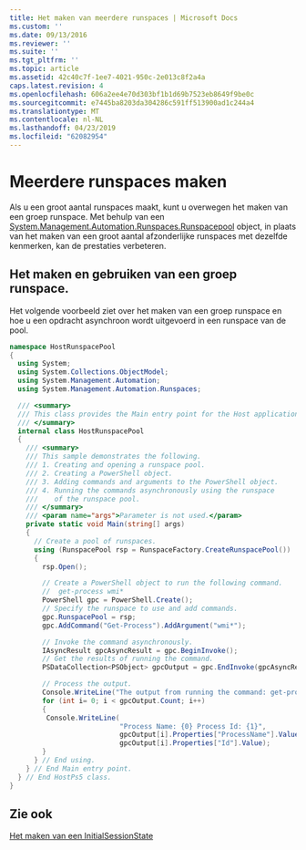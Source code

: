 ```yaml
---
title: Het maken van meerdere runspaces | Microsoft Docs
ms.custom: ''
ms.date: 09/13/2016
ms.reviewer: ''
ms.suite: ''
ms.tgt_pltfrm: ''
ms.topic: article
ms.assetid: 42c40c7f-1ee7-4021-950c-2e013c8f2a4a
caps.latest.revision: 4
ms.openlocfilehash: 606a2ee4e70d303bf1b1d69b7523eb8649f9be0c
ms.sourcegitcommit: e7445ba8203da304286c591ff513900ad1c244a4
ms.translationtype: MT
ms.contentlocale: nl-NL
ms.lasthandoff: 04/23/2019
ms.locfileid: "62082954"
---
```

# <a name="creating-multiple-runspaces"></a>Meerdere runspaces maken

Als u een groot aantal runspaces maakt, kunt u overwegen het maken van een groep runspace. Met behulp van een [System.Management.Automation.Runspaces.Runspacepool](/dotnet/api/System.Management.Automation.Runspaces.RunspacePool) object, in plaats van het maken van een groot aantal afzonderlijke runspaces met dezelfde kenmerken, kan de prestaties verbeteren.

## <a name="creating-and-using-a-runspace-pool"></a>Het maken en gebruiken van een groep runspace.

 Het volgende voorbeeld ziet over het maken van een groep runspace en hoe u een opdracht asynchroon wordt uitgevoerd in een runspace van de pool.

```csharp
namespace HostRunspacePool
{
  using System;
  using System.Collections.ObjectModel;
  using System.Management.Automation;
  using System.Management.Automation.Runspaces;

  /// <summary>
  /// This class provides the Main entry point for the Host application.
  /// </summary>
  internal class HostRunspacePool
  {
    /// <summary>
    /// This sample demonstrates the following.
    /// 1. Creating and opening a runspace pool.
    /// 2. Creating a PowerShell object.
    /// 3. Adding commands and arguments to the PowerShell object.
    /// 4. Running the commands asynchronously using the runspace
    ///    of the runspace pool.
    /// </summary>
    /// <param name="args">Parameter is not used.</param>
    private static void Main(string[] args)
    {
      // Create a pool of runspaces.
      using (RunspacePool rsp = RunspaceFactory.CreateRunspacePool())
      {
        rsp.Open();

        // Create a PowerShell object to run the following command.
        //  get-process wmi*
        PowerShell gpc = PowerShell.Create();
        // Specify the runspace to use and add commands.
        gpc.RunspacePool = rsp;
        gpc.AddCommand("Get-Process").AddArgument("wmi*");

        // Invoke the command asynchronously.
        IAsyncResult gpcAsyncResult = gpc.BeginInvoke();
        // Get the results of running the command.
        PSDataCollection<PSObject> gpcOutput = gpc.EndInvoke(gpcAsyncResult);

        // Process the output.
        Console.WriteLine("The output from running the command: get-process wmi*");
        for (int i= 0; i < gpcOutput.Count; i++)
        {
         Console.WriteLine(
                           "Process Name: {0} Process Id: {1}",
                           gpcOutput[i].Properties["ProcessName"].Value,
                           gpcOutput[i].Properties["Id"].Value);
        }
      } // End using.
    } // End Main entry point.
  } // End HostPs5 class.
}
```

## <a name="see-also"></a>Zie ook

 [Het maken van een InitialSessionState](./creating-an-initialsessionstate.md)

